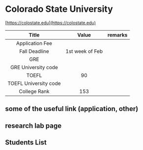 # Colorado State University

[https://colostate.edu](https://colostate.edu)

| Title | Value | remarks |
| :---: | :---: | :---: |
| Application Fee | | |
| Fall Deadline | 1st week of Feb | |
| GRE | | |
| GRE University code | | |
| TOEFL | 90 | |
| TOEFL University code | | |
| College Rank | 153 | |

## some of the useful link (application, other)

## research lab page

## Students List